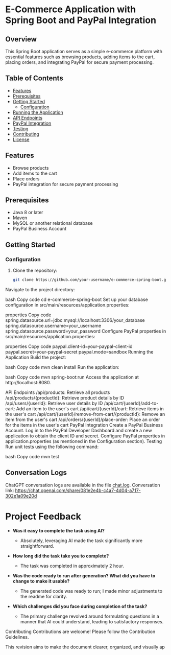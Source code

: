 # E-Commerce Application with Spring Boot and PayPal Integration

## Overview

This Spring Boot application serves as a simple e-commerce platform with essential features such as browsing products, adding items to the cart, placing orders, and integrating PayPal for secure payment processing.

## Table of Contents

- [Features](#features)
- [Prerequisites](#prerequisites)
- [Getting Started](#getting-started)
    - [Configuration](#configuration)
- [Running the Application](#running-the-application)
- [API Endpoints](#api-endpoints)
- [PayPal Integration](#paypal-integration)
- [Testing](#testing)
- [Contributing](#contributing)
- [License](#license)

## Features

- Browse products
- Add items to the cart
- Place orders
- PayPal integration for secure payment processing

## Prerequisites

- Java 8 or later
- Maven
- MySQL or another relational database
- PayPal Business Account

## Getting Started

### Configuration

1. Clone the repository:

   ```bash
   git clone https://github.com/your-username/e-commerce-spring-boot.git
Navigate to the project directory:

bash
Copy code
cd e-commerce-spring-boot
Set up your database configuration in src/main/resources/application.properties:

properties
Copy code
spring.datasource.url=jdbc:mysql://localhost:3306/your_database
spring.datasource.username=your_username
spring.datasource.password=your_password
Configure PayPal properties in src/main/resources/application.properties:

properties
Copy code
paypal.client-id=your-paypal-client-id
paypal.secret=your-paypal-secret
paypal.mode=sandbox
Running the Application
Build the project:

bash
Copy code
mvn clean install
Run the application:

bash
Copy code
mvn spring-boot:run
Access the application at http://localhost:8080.

API Endpoints
/api/products: Retrieve all products
/api/products/{productId}: Retrieve product details by ID
/api/users/{userId}: Retrieve user details by ID
/api/cart/{userId}/add-to-cart: Add an item to the user's cart
/api/cart/{userId}/cart: Retrieve items in the user's cart
/api/cart/{userId}/remove-from-cart/{productId}: Remove an item from the user's cart
/api/orders/{userId}/place-order: Place an order for the items in the user's cart
PayPal Integration
Create a PayPal Business Account.
Log in to the PayPal Developer Dashboard and create a new application to obtain the client ID and secret.
Configure PayPal properties in application.properties (as mentioned in the Configuration section).
Testing
Run unit tests using the following command:

bash
Copy code
mvn test
## Conversation Logs

ChatGPT conversation logs are available in the file [chat.log](src/main/resources/chat.log).
Conversation link: https://chat.openai.com/share/081e2e4b-c4a7-4d04-a717-302e1a09e20d

# Project Feedback

- **Was it easy to complete the task using AI?**
    - Absolutely, leveraging AI made the task significantly more straightforward.

- **How long did the task take you to complete?**
    - The task was completed in approximately 2 hour.

- **Was the code ready to run after generation? What did you have to change to make it usable?**
    - The generated code was ready to run; I made minor adjustments to the readme for clarity.

- **Which challenges did you face during completion of the task?**
    - The primary challenge revolved around formulating questions in a manner that AI could understand, leading to satisfactory responses.


Contributing
Contributions are welcome! Please follow the Contribution Guidelines.

This revision aims to make the document clearer, organized, and visually ap